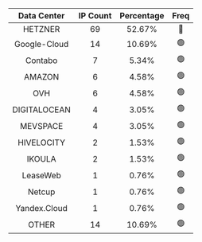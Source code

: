 | Data Center | IP Count | Percentage | Freq |
|:------------:|:--------:|:-----------:|:-----:|
| HETZNER | 69 | 52.67% | 🔴 |
| Google-Cloud | 14 | 10.69% | 🟢 |
| Contabo | 7 | 5.34% | 🟢 |
| AMAZON | 6 | 4.58% | 🟢 |
| OVH | 6 | 4.58% | 🟢 |
| DIGITALOCEAN | 4 | 3.05% | 🟢 |
| MEVSPACE | 4 | 3.05% | 🟢 |
| HIVELOCITY | 2 | 1.53% | 🟢 |
| IKOULA | 2 | 1.53% | 🟢 |
| LeaseWeb | 1 | 0.76% | 🟢 |
| Netcup | 1 | 0.76% | 🟢 |
| Yandex.Cloud | 1 | 0.76% | 🟢 |
| OTHER | 14 | 10.69% | 🟢 |